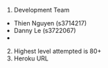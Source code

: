 1. Development Team
  - Thien Nguyen (s3714217)
  - Danny Le (s3722067)
  -
2. Highest level attempted is 80+
3. Heroku URL 
